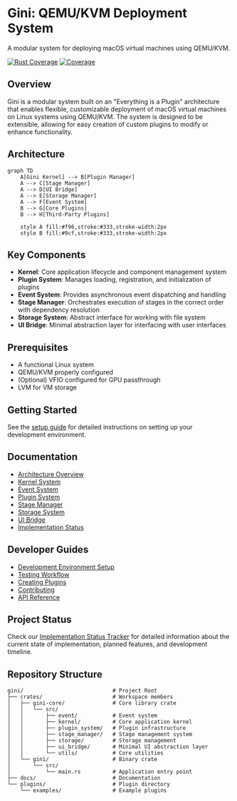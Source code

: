 # Gini: QEMU/KVM Deployment System

A modular system for deploying macOS virtual machines using QEMU/KVM.

[![Rust Coverage](https://github.com/kunihir0/osx/actions/workflows/rust-coverage.yml/badge.svg)](https://github.com/kunihir0/osx/actions/workflows/rust-coverage.yml)
[![Coverage](https://img.shields.io/endpoint?url=https://raw.githubusercontent.com/kunihir0/osx/gh-pages/coverage.json)](https://kunihir0.github.io/osx/html)

## Overview

Gini is a modular system built on an "Everything is a Plugin" architecture that enables flexible, customizable deployment of macOS virtual machines on Linux systems using QEMU/KVM. The system is designed to be extensible, allowing for easy creation of custom plugins to modify or enhance functionality.

## Architecture

```mermaid
graph TD
    A[Gini Kernel] --> B[Plugin Manager]
    A --> C[Stage Manager]
    A --> D[UI Bridge]
    A --> E[Storage Manager]
    A --> F[Event System]
    B --> G[Core Plugins]
    B --> H[Third-Party Plugins]
    
    style A fill:#f96,stroke:#333,stroke-width:2px
    style B fill:#9cf,stroke:#333,stroke-width:2px
```

## Key Components

- **Kernel**: Core application lifecycle and component management system
- **Plugin System**: Manages loading, registration, and initialization of plugins
- **Event System**: Provides asynchronous event dispatching and handling
- **Stage Manager**: Orchestrates execution of stages in the correct order with dependency resolution
- **Storage System**: Abstract interface for working with file system
- **UI Bridge**: Minimal abstraction layer for interfacing with user interfaces

## Prerequisites

- A functional Linux system
- QEMU/KVM properly configured
- (Optional) VFIO configured for GPU passthrough
- LVM for VM storage

## Getting Started

See the [setup guide](docs/setup-guide.md) for detailed instructions on setting up your development environment.

## Documentation

- [Architecture Overview](docs/architecture.md)
- [Kernel System](docs/kernel-system.md)
- [Event System](docs/event-system.md)
- [Plugin System](docs/plugin-system.md)
- [Stage Manager](docs/stage-manager.md)
- [Storage System](docs/storage-system.md)
- [UI Bridge](docs/ui-bridge.md)
- [Implementation Status](docs/implementation_status.md)

## Developer Guides

- [Development Environment Setup](docs/setup-guide.md)
- [Testing Workflow](docs/testing-guide.md)
- [Creating Plugins](docs/plugin-creation-guide.md)
- [Contributing](docs/contributing.md)
- [API Reference](docs/api-reference.md)

## Project Status

Check our [Implementation Status Tracker](docs/implementation_status.md) for detailed information about the current state of implementation, planned features, and development timeline.

## Repository Structure

```
gini/                            # Project Root
├── crates/                      # Workspace members
│   ├── gini-core/               # Core library crate
│   │   └── src/
│   │       ├── event/           # Event system
│   │       ├── kernel/          # Core application kernel
│   │       ├── plugin_system/   # Plugin infrastructure
│   │       ├── stage_manager/   # Stage management system
│   │       ├── storage/         # Storage management
│   │       ├── ui_bridge/       # Minimal UI abstraction layer
│   │       └── utils/           # Core utilities
│   └── gini/                    # Binary crate
│       └── src/
│           └── main.rs          # Application entry point
├── docs/                        # Documentation
└── plugins/                     # Plugin directory
    └── examples/                # Example plugins